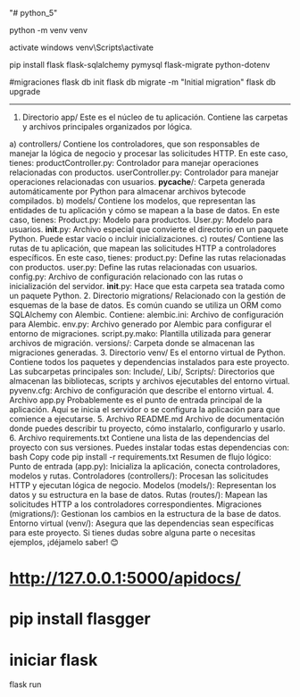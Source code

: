 "# python_5" 

python -m venv venv

activate windows venv\Scripts\activate

pip install flask flask-sqlalchemy pymysql flask-migrate python-dotenv


#migraciones
flask db init
flask db migrate -m "Initial migration"
flask db upgrade

---------------------------------------

1. Directorio app/
Este es el núcleo de tu aplicación. Contiene las carpetas y archivos principales organizados por lógica.

a) controllers/
Contiene los controladores, que son responsables de manejar la lógica de negocio y procesar las solicitudes HTTP. En este caso, tienes:
productController.py: Controlador para manejar operaciones relacionadas con productos.
userController.py: Controlador para manejar operaciones relacionadas con usuarios.
__pycache__/: Carpeta generada automáticamente por Python para almacenar archivos bytecode compilados.
b) models/
Contiene los modelos, que representan las entidades de tu aplicación y cómo se mapean a la base de datos. En este caso, tienes:
Product.py: Modelo para productos.
User.py: Modelo para usuarios.
__init__.py: Archivo especial que convierte el directorio en un paquete Python. Puede estar vacío o incluir inicializaciones.
c) routes/
Contiene las rutas de tu aplicación, que mapean las solicitudes HTTP a controladores específicos. En este caso, tienes:
product.py: Define las rutas relacionadas con productos.
user.py: Define las rutas relacionadas con usuarios.
config.py: Archivo de configuración relacionado con las rutas o inicialización del servidor.
__init__.py: Hace que esta carpeta sea tratada como un paquete Python.
2. Directorio migrations/
Relacionado con la gestión de esquemas de la base de datos. Es común cuando se utiliza un ORM como SQLAlchemy con Alembic.
Contiene:
alembic.ini: Archivo de configuración para Alembic.
env.py: Archivo generado por Alembic para configurar el entorno de migraciones.
script.py.mako: Plantilla utilizada para generar archivos de migración.
versions/: Carpeta donde se almacenan las migraciones generadas.
3. Directorio venv/
Es el entorno virtual de Python.
Contiene todos los paquetes y dependencias instalados para este proyecto. Las subcarpetas principales son:
Include/, Lib/, Scripts/: Directorios que almacenan las bibliotecas, scripts y archivos ejecutables del entorno virtual.
pyvenv.cfg: Archivo de configuración que describe el entorno virtual.
4. Archivo app.py
Probablemente es el punto de entrada principal de la aplicación. Aquí se inicia el servidor o se configura la aplicación para que comience a ejecutarse.
5. Archivo README.md
Archivo de documentación donde puedes describir tu proyecto, cómo instalarlo, configurarlo y usarlo.
6. Archivo requirements.txt
Contiene una lista de las dependencias del proyecto con sus versiones. Puedes instalar todas estas dependencias con:
bash
Copy code
pip install -r requirements.txt
Resumen de flujo lógico:
Punto de entrada (app.py):
Inicializa la aplicación, conecta controladores, modelos y rutas.
Controladores (controllers/):
Procesan las solicitudes HTTP y ejecutan lógica de negocio.
Modelos (models/):
Representan los datos y su estructura en la base de datos.
Rutas (routes/):
Mapean las solicitudes HTTP a los controladores correspondientes.
Migraciones (migrations/):
Gestionan los cambios en la estructura de la base de datos.
Entorno virtual (venv/):
Asegura que las dependencias sean específicas para este proyecto.
Si tienes dudas sobre alguna parte o necesitas ejemplos, ¡déjamelo saber! 😊

# http://127.0.0.1:5000/apidocs/

# pip install flasgger

# iniciar flask 

flask run
